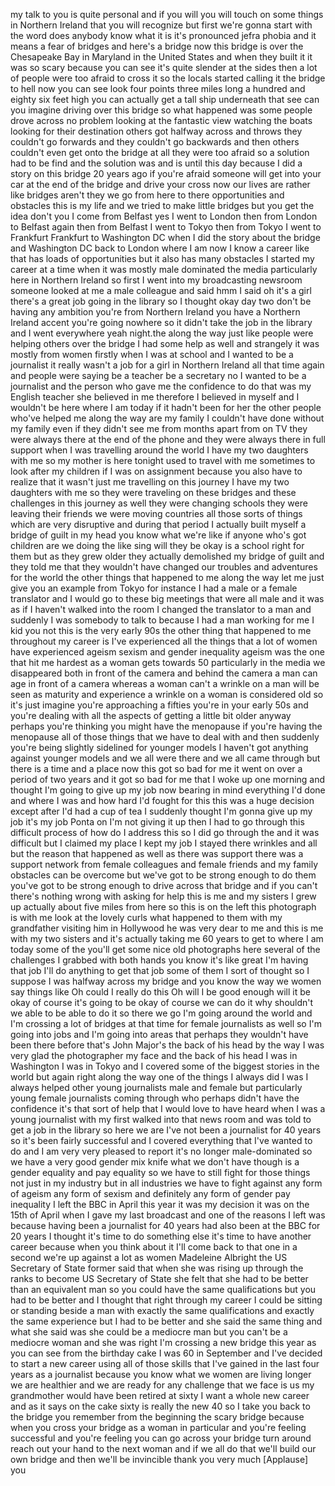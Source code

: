 
my talk to you is quite personal and if
you will you will touch on some things
in Northern Ireland that you will
recognize but first we&#39;re gonna start
with the word does anybody know what it
is it&#39;s pronounced jefra phobia and it
means a fear of bridges and here&#39;s a
bridge now this bridge is over the
Chesapeake Bay in Maryland in the United
States and when they built it it was so
scary because you can see it&#39;s quite
slender at the sides then a lot of
people were too afraid to cross it so
the locals started calling it the bridge
to hell now you can see look four points
three miles long a hundred and eighty
six feet high you can actually get a
tall ship underneath that see can you
imagine driving over this bridge so what
happened was some people drove across no
problem looking at the fantastic view
watching the boats looking for their
destination others got halfway across
and throws they couldn&#39;t go forwards and
they couldn&#39;t go backwards and then
others couldn&#39;t even get onto the bridge
at all they were too afraid so a
solution had to be find and the solution
was and is until this day because I did
a story on this bridge 20 years ago if
you&#39;re afraid someone will get into your
car at the end of the bridge and drive
your cross now our lives are rather like
bridges aren&#39;t they we go from here to
there opportunities and obstacles this
is my life and we tried to make little
bridges but you get the idea don&#39;t you I
come from Belfast yes I went to London
then from London to Belfast again then
from Belfast I went to Tokyo then from
Tokyo I went to Frankfurt Frankfurt to
Washington DC when I did the story about
the bridge and Washington DC back to
London where I am now I know a career
like that has loads of opportunities but
it also has many obstacles I started my
career at a time
when it was mostly male dominated the
media particularly here in Northern
Ireland so first I went into my
broadcasting newsroom someone looked at
me a male colleague and said hmm I said
oh it&#39;s a girl there&#39;s a great job going
in the library so I thought okay
day two don&#39;t be having any ambition
you&#39;re from Northern Ireland you have a
Northern Ireland accent you&#39;re going
nowhere so it didn&#39;t take the job in the
library and I went everywhere
yeah night.the along the way just like
people were helping others over the
bridge I had some help as well and
strangely it was mostly from women
firstly when I was at school and I
wanted to be a journalist it really
wasn&#39;t a job for a girl in Northern
Ireland all that time again and people
were saying be a teacher be a secretary
no I wanted to be a journalist and the
person who gave me the confidence to do
that was my English teacher she believed
in me therefore I believed in myself and
I wouldn&#39;t be here where I am today if
it hadn&#39;t been for her the other people
who&#39;ve helped me along the way are my
family I couldn&#39;t have done without my
family even if they didn&#39;t see me from
months apart from on TV they were always
there at the end of the phone and they
were always there in full support when I
was travelling around the world I have
my two daughters with me so my mother is
here tonight used to travel with me
sometimes to look after my children if I
was on assignment because you also have
to realize that it wasn&#39;t just me
travelling on this journey I have my two
daughters with me so they were traveling
on these bridges and these challenges in
this journey as well they were changing
schools they were leaving their friends
we were moving countries all those sorts
of things which are very disruptive and
during that period I actually built
myself a bridge of guilt in my head you
know what we&#39;re like if anyone who&#39;s got
children are we doing the like sing will
they be okay
is a school right for them but as they
grew older they actually demolished my
bridge of guilt and they told me that
they wouldn&#39;t have changed our troubles
and adventures for the world
the other things that happened to me
along the way let me just give you an
example from Tokyo for instance I had a
male or a female translator and I would
go to these big meetings that were all
male and it was as if I haven&#39;t walked
into the room I changed the translator
to a man and suddenly I was somebody to
talk to because I had a man working for
me I kid you not this is the very early
90s the other thing that happened to me
throughout my career is I&#39;ve experienced
all the things that a lot of women have
experienced ageism sexism and gender
inequality ageism was the one that hit
me hardest as a woman gets towards 50
particularly in the media we disappeared
both in front of the camera and behind
the camera
a man can age in front of a camera
whereas a woman can&#39;t a wrinkle on a man
will be seen as maturity and experience
a wrinkle on a woman is considered old
so it&#39;s just imagine you&#39;re approaching
a fifties you&#39;re in your early 50s and
you&#39;re dealing with all the aspects of
getting a little bit older anyway
perhaps you&#39;re thinking you might have
the menopause if you&#39;re having the
menopause all of those things that we
have to deal with and then suddenly
you&#39;re being slightly sidelined for
younger models I haven&#39;t got anything
against younger models and we all were
there and we all came through but there
is a time and a place now this got so
bad for me it went on over a period of
two years and it got so bad for me that
I woke up one morning and thought I&#39;m
going to give up my job now bearing in
mind everything I&#39;d done and where I was
and how hard I&#39;d fought for this this
was a huge decision except after I&#39;d had
a cup of tea I suddenly thought I&#39;m
gonna give up my job it&#39;s my job Ponta
on I&#39;m not giving it up then I had to go
through this difficult process of how do
I address this so I did go through the
and it was difficult but I claimed my
place I kept my job
I stayed there wrinkles and all but the
reason that happened as well as there
was support there was a support network
from female colleagues and female
friends and my family obstacles can be
overcome but we&#39;ve got to be strong
enough to do them you&#39;ve got to be
strong enough to drive across that
bridge and if you can&#39;t there&#39;s nothing
wrong with asking for help this is me
and my sisters I grew up actually about
five miles from here so this is on the
left this photograph is with me look at
the lovely curls what happened to them
with my grandfather visiting him in
Hollywood he was very dear to me and
this is me with my two sisters and it&#39;s
actually taking me 60 years to get to
where I am today some of the you&#39;ll get
some nice old photographs here several
of the challenges I grabbed with both
hands you know it&#39;s like great I&#39;m
having that job I&#39;ll do anything to get
that job some of them I sort of thought
so I suppose I was halfway across my
bridge and you know the way we women say
things like Oh could I really do this Oh
will I be good enough will it be okay of
course it&#39;s going to be okay
of course we can do it why shouldn&#39;t we
able to be able to do it so there we go
I&#39;m going around the world and I&#39;m
crossing a lot of bridges at that time
for female journalists as well so I&#39;m
going into jobs and I&#39;m going into areas
that perhaps they wouldn&#39;t have been
there before that&#39;s John Major&#39;s the
back of his head by the way I was very
glad the photographer my face and the
back of his head I was in Washington I
was in Tokyo and I covered some of the
biggest stories in the world but again
right along the way one of the things I
always did I was I always helped other
young journalists male and female but
particularly young female journalists
coming through who perhaps didn&#39;t have
the confidence it&#39;s that sort of help
that I would love to have heard when I
was a young journalist with my first
walked into that news room and was told
to get a job in the library so here we
are I&#39;ve not been a journalist for 40
years so it&#39;s been fairly successful and
I covered everything that I&#39;ve wanted to
do and I am very very pleased to report
it&#39;s no longer male-dominated so we have
a very good gender mix knife what we
don&#39;t have though is a gender equality
and pay equality so we have to still
fight for those things not just in my
industry but in all industries we have
to fight against any form of ageism any
form of sexism and definitely any form
of gender pay inequality I left the BBC
in April this year it was my decision it
was on the 15th of April when I gave my
last broadcast and one of the reasons I
left was because having been a
journalist for 40 years had also been at
the BBC for 20 years I thought it&#39;s time
to do something else it&#39;s time to have
another career because when you think
about it I&#39;ll come back to that one in a
second we&#39;re up against a lot as women
Madeleine Albright the US Secretary of
State former said that when she was
rising up through the ranks to become US
Secretary of State she felt that she had
to be better than an equivalent man so
you could have the same qualifications
but you had to be better and I thought
that right through my career I could be
sitting or standing beside a man with
exactly the same qualifications and
exactly the same experience but I had to
be better and she said the same thing
and what she said was she could be a
mediocre man but you can&#39;t be a mediocre
woman and she was right I&#39;m crossing a
new bridge this year as you can see from
the birthday cake
I was 60 in September and I&#39;ve decided
to start a new career using all of those
skills that I&#39;ve gained in the last four
years as a journalist because you know
what we women are living longer
we are healthier and we are ready for
any challenge that we face is us my
grandmother would have been retired at
sixty I want a whole new career and as
it says on the cake
sixty is really the new 40 so I take you
back to the bridge
you remember from the beginning the
scary bridge because when you cross your
bridge as a woman in particular and
you&#39;re feeling successful and you&#39;re
feeling you can go across your bridge
turn around reach out your hand to the
next woman and if we all do that we&#39;ll
build our own bridge and then we&#39;ll be
invincible thank you very much
[Applause]
you
